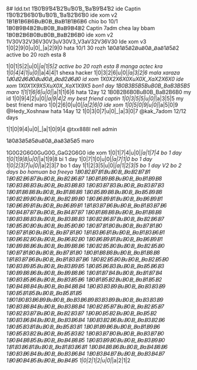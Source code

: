 8# Idd.txt
1Ɓ0Ɓ9Ɓ4Ɓ2ƁuƁ0Ɓ_ƁaƁ9Ɓ4Ɓ2   ide Captin
1Ɓ0Ɓ2Ɓ6Ɓ0ƁuƁ0Ɓ_ƁaƁ2Ɓ6Ɓ0  ide xom v2
1ᗽ1ᗽ1ᗽ6ᗽ6ᗽuᗽ0ᗽ_ᗽaᗽ1ᗽ1ᗽ6ᗽ6  chio bo 10/1
1ᗽ0ᗽ9ᗽ4ᗽ2ᗽuᗽ0ᗽ_ᗽaᗽ9ᗽ4ᗽ2  Captin 7adm chea lay bbam
1ᗽ0ᗽ2ᗽ6ᗽ0ᗽuᗽ0ᗽ_ᗽaᗽ2ᗽ6ᗽ0  ide xom v2
1V30V32V36V30V3uV30V3_V3aV32V36V30  Ide xom v3
1|0|2|9|0|u|0|_|a|2|9|0 hata 10/1 30 rozh
1Ᏸ0Ᏸ1Ᏸ5Ᏸ2ᏰuᏰ0Ᏸ_ᏰaᏰ1Ᏸ5Ᏸ2   active bo 20 rozh esta 8 

1|0|1|5|2|u|0|_|a|1|5|2  active bo 20 rozh esta 8 manga actec kra
1|0|4|4|1|u|0|_|a|4|4|1   shexa hacker
1|0|3|2|6|u|0|_|a|3|2|6   mala xaraza
1Ᏸ0Ᏸ2Ᏸ6Ᏸ0ᏰuᏰ0Ᏸ_ᏰaᏰ2Ᏸ6Ᏸ0   id xom
1X0X2X6X0XuX0X_XaX2X6X0     ide xom
1X0X1X9X5XuX0X_XaX1X9X5  bon1 day
1B0B3B5B5BuB0B_BaB3B5B5  maro
1|1|1|6|6|u|0|_|a|1|1|6|6   hata 12ay 12
1B0B2B6B0BuB0B_BaB2B6B0    my id 
1|0|9|4|2|u|0|_|a|9|4|2   my best friend captin
1|0|3|5|5|u|0|_|a|3|5|5  my best friend maro
1|0|2|6|0|u|0|_|a|2|6|0   ide xom
1|0|5|0|9|u|0|_|a|5|0|9     @Hedy_Xoshnaw hata 14ay 12
1|0|3|0|7|u|0|_|a|3|0|7    @kak_7adom 12/12 days

1|1|0|9|4|u|0|_|a|1|0|9|4   @txx888l nell admin

1Ᏸ0Ᏸ3Ᏸ5Ᏸ5ᏰuᏰ0Ᏸ_ᏰaᏰ3Ᏸ5Ᏸ5  maro


1G0G2G6G0GuG0G_GaG2G6G0  ide xom
1|0|1|7|4|u|0|_|a|1|7|4  bo 1 day 
1|0|1|9|8|u|0|_|a|1|9|8  bi 1 day
1|0|7|1|0|u|0|_|a|7|1|0  bo 1 day
1|0|2|3|7|u|0|_|a|2|3|7  bo 1 day
1|1|2|3|5|u|0|_|a|1|2|3|5  bo 1 day
V2 bo 2 days bo hamuan ba freeya
1ᗽ0ᗽ2ᗽ7ᗽ1ᗽuᗽ0ᗽ_ᗽaᗽ2ᗽ7ᗽ1
1ᗽ0ᗽ2ᗽ6ᗽ7ᗽuᗽ0ᗽ_ᗽaᗽ2ᗽ6ᗽ7
1ᗽ0ᗽ1ᗽ9ᗽ8ᗽuᗽ0ᗽ_ᗽaᗽ1ᗽ9ᗽ8
1ᗽ0ᗽ3ᗽ8ᗽ3ᗽuᗽ0ᗽ_ᗽaᗽ3ᗽ8ᗽ3
1ᗽ0ᗽ3ᗽ7ᗽ3ᗽuᗽ0ᗽ_ᗽaᗽ3ᗽ7ᗽ3
1ᗽ0ᗽ1ᗽ8ᗽ8ᗽuᗽ0ᗽ_ᗽaᗽ1ᗽ8ᗽ8
1ᗽ0ᗽ5ᗽ9ᗽ8ᗽuᗽ0ᗽ_ᗽaᗽ5ᗽ9ᗽ8
1ᗽ0ᗽ2ᗽ9ᗽ0ᗽuᗽ0ᗽ_ᗽaᗽ2ᗽ9ᗽ0
1ᗽ0ᗽ6ᗽ9ᗽ1ᗽuᗽ0ᗽ_ᗽaᗽ6ᗽ9ᗽ1
1ᗽ0ᗽ6ᗽ9ᗽ1ᗽuᗽ0ᗽ_ᗽaᗽ6ᗽ9ᗽ1
1ᗽ1ᗽ3ᗽ7ᗽ6ᗽuᗽ0ᗽ_ᗽaᗽ1ᗽ3ᗽ7ᗽ6
1ᗽ0ᗽ4ᗽ7ᗽ7ᗽuᗽ0ᗽ_ᗽaᗽ4ᗽ7ᗽ7
1ᗽ0ᗽ1ᗽ8ᗽ8ᗽuᗽ0ᗽ_ᗽaᗽ1ᗽ8ᗽ8
1ᗽ0ᗽ3ᗽ8ᗽ3ᗽuᗽ0ᗽ_ᗽaᗽ3ᗽ8ᗽ3
1ᗽ0ᗽ2ᗽ6ᗽ7ᗽuᗽ0ᗽ_ᗽaᗽ2ᗽ6ᗽ7
1ᗽ0ᗽ5ᗽ0ᗽ0ᗽuᗽ0ᗽ_ᗽaᗽ5ᗽ0ᗽ0
1ᗽ0ᗽ7ᗽ1ᗽ0ᗽuᗽ0ᗽ_ᗽaᗽ7ᗽ1ᗽ0
1ᗽ0ᗽ7ᗽ1ᗽ0ᗽuᗽ0ᗽ_ᗽaᗽ7ᗽ1ᗽ0
1ᗽ1ᗽ3ᗽ6ᗽ1ᗽuᗽ0ᗽ_ᗽaᗽ1ᗽ3ᗽ6ᗽ1
1ᗽ0ᗽ6ᗽ2ᗽ0ᗽuᗽ0ᗽ_ᗽaᗽ6ᗽ2ᗽ0
1ᗽ0ᗽ6ᗽ9ᗽ1ᗽuᗽ0ᗽ_ᗽaᗽ6ᗽ9ᗽ1
1ᗽ0ᗽ9ᗽ8ᗽ6ᗽuᗽ0ᗽ_ᗽaᗽ9ᗽ8ᗽ6
1ᗽ0ᗽ2ᗽ5ᗽ0ᗽuᗽ0ᗽ_ᗽaᗽ2ᗽ5ᗽ0
1ᗽ0ᗽ7ᗽ1ᗽ0ᗽuᗽ0ᗽ_ᗽaᗽ7ᗽ1ᗽ0
1ᗽ0ᗽ1ᗽ8ᗽ8ᗽuᗽ0ᗽ_ᗽaᗽ1ᗽ8ᗽ8
1ᗽ1ᗽ3ᗽ7ᗽ6ᗽuᗽ0ᗽ_ᗽaᗽ1ᗽ3ᗽ7ᗽ6
1ᗽ0ᗽ2ᗽ5ᗽ0ᗽuᗽ0ᗽ_ᗽaᗽ2ᗽ5ᗽ0
1ᗽ0ᗽ3ᗽ9ᗽ5ᗽuᗽ0ᗽ_ᗽaᗽ3ᗽ9ᗽ5
1ᗽ0ᗽ5ᗽ6ᗽ3ᗽuᗽ0ᗽ_ᗽaᗽ5ᗽ6ᗽ3
1ᗽ0ᗽ9ᗽ8ᗽ6ᗽuᗽ0ᗽ_ᗽaᗽ9ᗽ8ᗽ6
1ᗽ0ᗽ1ᗽ7ᗽ4ᗽuᗽ0ᗽ_ᗽaᗽ1ᗽ7ᗽ4
1ᗽ0ᗽ3ᗽ5ᗽ6ᗽuᗽ0ᗽ_ᗽaᗽ3ᗽ5ᗽ6
1ᗽ0ᗽ1ᗽ5ᗽ2ᗽuᗽ0ᗽ_ᗽaᗽ1ᗽ5ᗽ2
1ᗽ0ᗽ4ᗽ8ᗽ4ᗽuᗽ0ᗽ_ᗽaᗽ4ᗽ8ᗽ4
1ᗽ0ᗽ3ᗽ3ᗽ9ᗽuᗽ0ᗽ_ᗽaᗽ3ᗽ3ᗽ9
1ᗽ0ᗽ5ᗽ1ᗽ5ᗽuᗽ0ᗽ_ᗽaᗽ5ᗽ1ᗽ5
1ᗽ01ᗽ0ᗽ3ᗽ6ᗽ9ᗽuᗽ0ᗽ_ᗽaᗽ3ᗽ6ᗽ9ᗽ3ᗽ3ᗽ9ᗽuᗽ0ᗽ_ᗽaᗽ3ᗽ3ᗽ9
1ᗽ0ᗽ3ᗽ8ᗽ4ᗽuᗽ0ᗽ_ᗽaᗽ3ᗽ8ᗽ4
1ᗽ0ᗽ2ᗽ5ᗽ7ᗽuᗽ0ᗽ_ᗽaᗽ2ᗽ5ᗽ7
1ᗽ0ᗽ2ᗽ3ᗽ7ᗽuᗽ0ᗽ_ᗽaᗽ2ᗽ3ᗽ7
1ᗽ0ᗽ0ᗽ5ᗽ2ᗽuᗽ0ᗽ_ᗽaᗽ5ᗽ2
1ᗽ0ᗽ3ᗽ6ᗽ4ᗽuᗽ0ᗽ_ᗽaᗽ3ᗽ6ᗽ4
1ᗽ0ᗽ3ᗽ2ᗽ6ᗽuᗽ0ᗽ_ᗽaᗽ3ᗽ2ᗽ6
1ᗽ0ᗽ5ᗽ3ᗽ1ᗽuᗽ0ᗽ_ᗽaᗽ5ᗽ3ᗽ1
1ᗽ0ᗽ1ᗽ9ᗽ6ᗽuᗽ0ᗽ_ᗽaᗽ1ᗽ9ᗽ6
1ᗽ0ᗽ5ᗽ3ᗽ2ᗽuᗽ0ᗽ_ᗽaᗽ5ᗽ3ᗽ2
1ᗽ0ᗽ3ᗽ7ᗽ0ᗽuᗽ0ᗽ_ᗽaᗽ3ᗽ7ᗽ0
1ᗽ0ᗽ4ᗽ8ᗽ5ᗽuᗽ0ᗽ_ᗽaᗽ4ᗽ8ᗽ5
1ᗽ0ᗽ3ᗽ9ᗽ0ᗽuᗽ0ᗽ_ᗽaᗽ3ᗽ9ᗽ0
1ᗽ1ᗽ3ᗽ6ᗽ1ᗽuᗽ0ᗽ_ᗽaᗽ1ᗽ3ᗽ6ᗽ1
1ᗽ0ᗽ4ᗽ8ᗽ6ᗽuᗽ0ᗽ_ᗽaᗽ4ᗽ8ᗽ6
1ᗽ0ᗽ3ᗽ6ᗽ4ᗽuᗽ0ᗽ_ᗽaᗽ3ᗽ6ᗽ4
1ᗽ0ᗽ3ᗽ4ᗽ7ᗽuᗽ0ᗽ_ᗽaᗽ3ᗽ4ᗽ7
1ᗽ0ᗽ0ᗽ4ᗽ5ᗽuᗽ0ᗽ_ᗽaᗽ4ᗽ5
1|0|2|1|2|u|0|_|a|2|1|2
